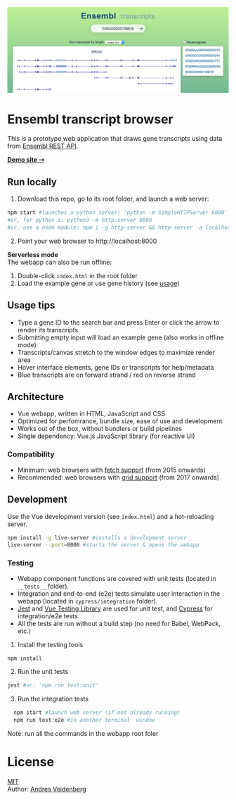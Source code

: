 
![screenshot](screenshot.png)

# Ensembl transcript browser

This is a prototype web application that draws gene transcripts using data from [Ensembl REST API](https://rest.ensembl.org).  

**[Demo site ⇢](https://veidenberg.github.io/ensembl-transcripts/)** 

## Run locally

1) Download this repo, go to its root folder, and launch a web server:
```sh
npm start #launches a python server: 'python -m SimpleHTTPServer 8000'
#or, for python 3: python3 -m http.server 8000
#or, use a node module: npm i -g http-server && http-server -a localhost -p 8000
```
2) Point your web browser to http://localhost:8000

**Serverless mode**  
The webapp can also be run offline:
1) Double-click `index.html` in the root folder
2) Load the example gene or use gene history (see [usage](#usage-tips))

## Usage tips

- Type a gene ID to the search bar and press Enter or click the arrow to render its transcripts
- Submitting empty input will load an example gene (also works in offline mode)
- Transcripts/canvas stretch to the window edges to maximize render area
- Hover interface elements, gene IDs or transcripts for help/metadata
- Blue transcripts are on forward strand / red on reverse strand

## Architecture

- Vue webapp, written in HTML, JavaScript and CSS
- Optimized for perfomrance, bundle size, ease of use and development
- Works out of the box, without bundlers or build pipelines
- Single dependency: Vue.js JavaScript library (for reactive UI)

### Compatibility

- Minimum: web browsers with [fetch support](https://caniuse.com/fetch) (from 2015 onwards)
- Recommended: web browsers with [grid support](https://caniuse.com/css-grid) (from 2017 onwards)

## Development

Use the Vue development version (see `index.html`) and a hot-reloading server.  
```sh
npm install -g live-server #installs a development server
live-server --port=8000 #starts the server & opens the webapp
```

### Testing

- Webapp component functions are covered with unit tests (located in `__tests__` folder).
- Integration and end-to-end (e2e) tests simulate user interaction in the webapp (located in `cypress/integration` folder).
- [Jest](https://jestjs.io) and [Vue Testing Library](https://github.com/testing-library/vue-testing-library) are used for unit test, and [Cypress](https://www.cypress.io) for integration/e2e tests.
- All the tests are run without a build step (no need for Babel, WebPack, etc.) 

1) Install the testing tools
```sh
npm install
```
2) Run the unit tests
```sh
jest #or: 'npm run test:unit'
```
3) Run the integration tests
```sh
  npm start #launch web server (if not already running)
  npm run test:e2e #in another terminal  window
```
Note: run all the commands in the webapp root foler

# License

[MIT](https://opensource.org/licenses/MIT)  
Author: [Andres Veidenberg](https://www.linkedin.com/in/aveidenberg/)